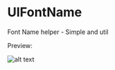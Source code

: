 # UIFontName
Font Name helper - Simple and util

Preview:

![alt text](https://raw.githubusercontent.com/titopalito/UIFontName/main/preview.png)
